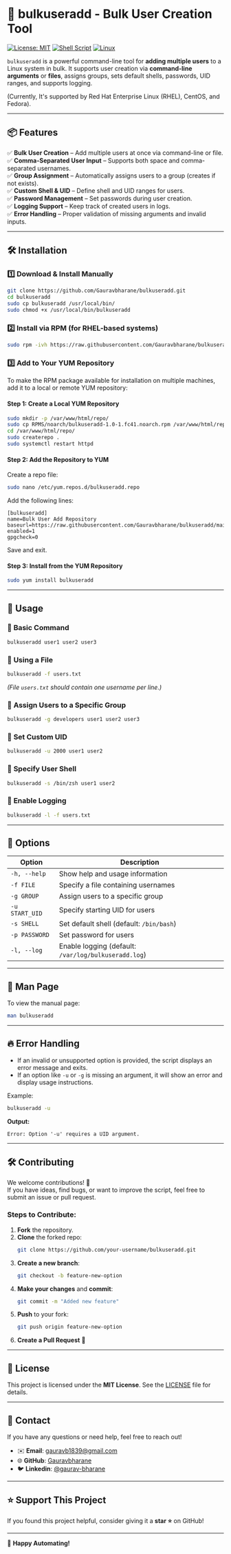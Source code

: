 # 🚀 bulkuseradd - Bulk User Creation Tool

[![License: MIT](https://img.shields.io/badge/License-MIT-blue.svg)](LICENSE)
[![Shell Script](https://img.shields.io/badge/Made%20with-Bash-1f425f.svg)](https://www.gnu.org/software/bash/)
[![Linux](https://img.shields.io/badge/Platform-Linux-blue.svg)](https://www.kernel.org/)

`bulkuseradd` is a powerful command-line tool for **adding multiple users** to a Linux system in bulk. It supports user creation via **command-line arguments** or **files**, assigns groups, sets default shells, passwords, UID ranges, and supports logging.

(Currently, It's supported by Red Hat Enterprise Linux (RHEL), CentOS, and Fedora).


---

## 📦 Features
✅ **Bulk User Creation** – Add multiple users at once via command-line or file.  
✅ **Comma-Separated User Input** – Supports both space and comma-separated usernames.  
✅ **Group Assignment** – Automatically assigns users to a group (creates if not exists).  
✅ **Custom Shell & UID** – Define shell and UID ranges for users.  
✅ **Password Management** – Set passwords during user creation.  
✅ **Logging Support** – Keep track of created users in logs.  
✅ **Error Handling** – Proper validation of missing arguments and invalid inputs.  

---

## 🛠️ Installation

### 1️⃣ **Download & Install Manually**
```bash
git clone https://github.com/Gauravbharane/bulkuseradd.git
cd bulkuseradd
sudo cp bulkuseradd /usr/local/bin/
sudo chmod +x /usr/local/bin/bulkuseradd
```

### 2️⃣ **Install via RPM (for RHEL-based systems)**
```bash
sudo rpm -ivh https://raw.githubusercontent.com/Gauravbharane/bulkuseradd/main/RPMS/noarch/bulkuseradd-1.0-1.fc41.noarch.rpm
```

### 3️⃣ **Add to Your YUM Repository**
To make the RPM package available for installation on multiple machines, add it to a local or remote YUM repository:

#### **Step 1: Create a Local YUM Repository**
```bash
sudo mkdir -p /var/www/html/repo/
sudo cp RPMS/noarch/bulkuseradd-1.0-1.fc41.noarch.rpm /var/www/html/repo/
cd /var/www/html/repo/
sudo createrepo .
sudo systemctl restart httpd
```

#### **Step 2: Add the Repository to YUM**
Create a repo file:
```bash
sudo nano /etc/yum.repos.d/bulkuseradd.repo
```
Add the following lines:
```
[bulkuseradd]
name=Bulk User Add Repository
baseurl=https://raw.githubusercontent.com/Gauravbharane/bulkuseradd/main/RPMS/
enabled=1
gpgcheck=0
```
Save and exit.

#### **Step 3: Install from the YUM Repository**
```bash
sudo yum install bulkuseradd
```

---

## 🚀 Usage

### 🔹 **Basic Command**
```bash
bulkuseradd user1 user2 user3
```

### 🔹 **Using a File**
```bash
bulkuseradd -f users.txt
```
*(File `users.txt` should contain one username per line.)*


### 🔹 **Assign Users to a Specific Group**
```bash
bulkuseradd -g developers user1 user2 user3
```

### 🔹 **Set Custom UID**
```bash
bulkuseradd -u 2000 user1 user2
```

### 🔹 **Specify User Shell**
```bash
bulkuseradd -s /bin/zsh user1 user2
```

### 🔹 **Enable Logging**
```bash
bulkuseradd -l -f users.txt
```

---

## 🔧 Options

| Option         | Description                                  |
|---------------|----------------------------------------------|
| `-h, --help`  | Show help and usage information             |
| `-f FILE`     | Specify a file containing usernames         |
| `-g GROUP`    | Assign users to a specific group           |
| `-u START_UID`| Specify starting UID for users             |
| `-s SHELL`    | Set default shell (default: `/bin/bash`)   |
| `-p PASSWORD` | Set password for users                     |
| `-l, --log`   | Enable logging (default: `/var/log/bulkuseradd.log`) |

---

## 📜 Man Page
To view the manual page:
```bash
man bulkuseradd
```

---

## 🔥 Error Handling
- If an invalid or unsupported option is provided, the script displays an error message and exits.
- If an option like `-u` or `-g` is missing an argument, it will show an error and display usage instructions.

Example:
```bash
bulkuseradd -u
```
**Output:**
```
Error: Option '-u' requires a UID argument.
```

---

## 🛠️ Contributing
We welcome contributions! 🚀  
If you have ideas, find bugs, or want to improve the script, feel free to submit an issue or pull request.

### Steps to Contribute:
1. **Fork** the repository.
2. **Clone** the forked repo:
   ```bash
   git clone https://github.com/your-username/bulkuseradd.git
   ```
3. **Create a new branch**:
   ```bash
   git checkout -b feature-new-option
   ```
4. **Make your changes** and **commit**:
   ```bash
   git commit -m "Added new feature"
   ```
5. **Push** to your fork:
   ```bash
   git push origin feature-new-option
   ```
6. **Create a Pull Request** 🎉

---

## 📄 License
This project is licensed under the **MIT License**. See the [LICENSE](LICENSE) file for details.

---

## 📢 Contact
If you have any questions or need help, feel free to reach out!

- ✉️ **Email**: gauravb1839@gmail.com  
- 🌐 **GitHub**: [Gauravbharane](https://github.com/Gauravbharane)  
- 🐦 **Linkedin**: [@gaurav-bharane](https://linkedin.com/in/gaurav-bharane)  

---

## ⭐ **Support This Project**
If you found this project helpful, consider giving it a **star ⭐** on GitHub!  

---

🚀 **Happy Automating!**

